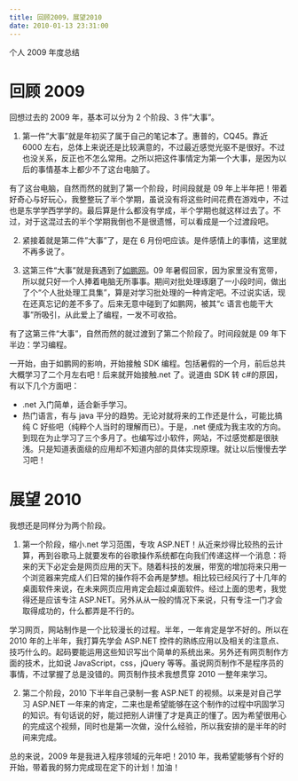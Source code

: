 ```yaml
---
title: 回顾2009，展望2010
date: 2010-01-13 23:31:00
---
```


个人 2009 年度总结

# 回顾 2009

回想过去的 2009 年，基本可以分为 2 个阶段、3 件”大事”。

1. 第一件”大事”就是年初买了属于自己的笔记本了。惠普的，CQ45。靠近 6000 左右，总体上来说还是比较满意的，不过最近感觉光驱不是很好。不过也没关系，反正也不怎么常用。之所以把这件事情定为第一个大事，是因为以后的事情基本上都少不了这台电脑了。

有了这台电脑，自然而然的就到了第一个阶段，时间段就是 09 年上半年把！带着好奇心与好玩心，我整整玩了半个学期，虽说没有将这些时间花费在游戏中，不过也是东学学西学学的。最后算是什么都没有学成，半个学期也就这样过去了。不过，对于这混过去的半个学期我倒也不是很遗憾，可以看成是一个过渡段吧。

2. 紧接着就是第二件”大事”了，是在 6 月份吧应该。是件感情上的事情，这里就不再多说了。

3. 这第三件“大事”就是我遇到了[如鹏网](www.rupeng.com)。09 年暑假回家，因为家里没有宽带，所以就只好一个人捧着电脑无所事事。期间对批处理琢磨了一小段时间，做出了个“个人批处理工具集”，算是对学习批处理的一种肯定吧。不过说实话，现在还真忘记的差不多了。后来无意中碰到了如鹏网，被其“c 语言也能干大事”所吸引，从此爱上了编程，一发不可收拾。

有了这第三件“大事”，自然而然的就过渡到了第二个阶段了。时间段就是 09 年下半边：学习编程。

一开始，由于如鹏网的影响，开始接触 SDK 编程。包括暑假的一个月，前后总共大概学习了二个月左右吧！后来就开始接触.net 了。说道由 SDK 转 c#的原因，有以下几个方面吧：

- .net 入门简单，适合新手学习。
- 热门语言，有与 java 平分的趋势。无论对就将来的工作还是什么，可能比搞纯 C 好些吧（纯粹个人当时的理解而已）。于是，.net 便成为我主攻的方向。到现在为止学习了三个多月了。也编写过小软件，网站，不过感觉都是很肤浅。只是知道表面级的应用却不知道内部的具体实现原理。就让以后慢慢去学习吧！

# 展望 2010

我想还是同样分为两个阶段。

1. 第一个阶段，缩小.net 学习范围，专攻 ASP.NET！从近来炒得比较热的云计算，再到谷歌马上就要发布的谷歌操作系统都在向我们传递这样一个消息：将来的天下必定会是网页应用的天下。随着科技的发展，带宽的增加将来只用一个浏览器来完成人们日常的操作将不会再是梦想。相比较已经风行了十几年的桌面软件来说，在未来网页应用肯定会超过桌面软件。经过上面的思考，我觉得还是应该专注 ASP.NET。另外从从一般的情况下来说，只有专注一门才会取得成功的，什么都弄是不行的。

学习网页，网站制作是一个比较漫长的过程。半年，一年肯定是学不好的。所以在 2010 年的上半年，我打算先学会 ASP.NET 控件的熟练应用以及相关的注意点、技巧什么的。起码要能运用这些知识写出个简单的系统出来。另外还有网页制作方面的技术，比如说 JavaScript，css，jQuery 等等。虽说网页制作不是程序员的事情，不过掌握了总是没错的。网页制作技术我想贯穿 2010 一整年来学习。

2. 第二个阶段，2010 下半年自己录制一套 ASP.NET 的视频。以来是对自己学习 ASP.NET 一年来的肯定，二来也是希望能够在这个制作的过程中巩固学习的知识。有句话说的好，能过把别人讲懂了才是真正的懂了。因为希望很用心的完成这个视频，同时也是第一次做，没什么经验，所以我安排的是半年的时间来完成。

总的来说，2009 年是我进入程序领域的元年吧！2010 年，我希望能够有个好的开始，带着我的努力完成现在定下的计划！加油！
